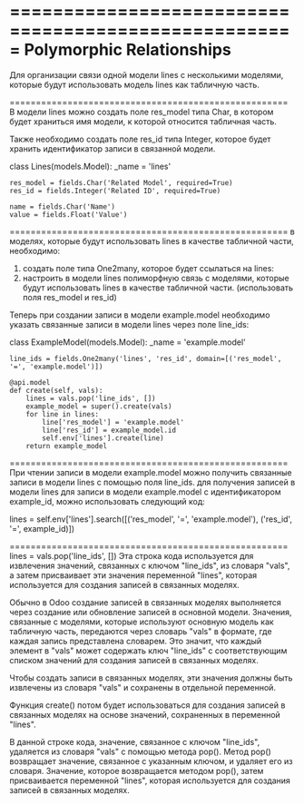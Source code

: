 =====================================================
Polymorphic Relationships
=====================================================
Для организации связи одной модели lines с несколькими моделями,
которые будут использовать модель lines как табличную часть.

=====================================================
В модели lines можно создать поле res_model типа Char,
в котором будет храниться имя модели, к которой относится табличная часть.

Также необходимо создать поле res_id типа Integer, которое будет хранить идентификатор записи в связанной модели.

class Lines(models.Model):
    _name = 'lines'

    res_model = fields.Char('Related Model', required=True)
    res_id = fields.Integer('Related ID', required=True)

    name = fields.Char('Name')
    value = fields.Float('Value')


=====================================================
в моделях, которые будут использовать lines в качестве табличной части, необходимо:

1. создать поле типа One2many, которое будет ссылаться на lines:
2. настроить в модели lines полиморфную связь с моделями, которые будут использовать lines в качестве табличной части.
 (использовать поля res_model и res_id)

Теперь при создании записи в модели example.model необходимо указать связанные записи в модели lines через поле line_ids:

class ExampleModel(models.Model):
    _name = 'example.model'

    line_ids = fields.One2many('lines', 'res_id', domain=[('res_model', '=', 'example.model')])

    @api.model
    def create(self, vals):
        lines = vals.pop('line_ids', [])
        example_model = super().create(vals)
        for line in lines:
            line['res_model'] = 'example.model'
            line['res_id'] = example_model.id
            self.env['lines'].create(line)
        return example_model


=====================================================
При чтении записи в модели example.model можно получить связанные записи в модели lines с помощью поля line_ids.
для получения записей в модели lines для записи в модели example.model с идентификатором example_id, можно использовать следующий код:

lines = self.env['lines'].search([('res_model', '=', 'example.model'), ('res_id', '=', example_id)])


=====================================================
lines = vals.pop('line_ids', [])
Эта строка кода используется для извлечения значений, связанных с ключом "line_ids", из словаря "vals",
а затем присваивает эти значения переменной "lines", которая используется для создания записей в связанных моделях.

Обычно в Odoo создание записей в связанных моделях выполняется через создание или обновление записей в основной модели.
Значения, связанные с моделями, которые используют основную модель как табличную часть, передаются через словарь "vals" в формате,
 где каждая запись представлена словарем.
 Это значит, что каждый элемент в "vals" может содержать ключ "line_ids" с соответствующим списком значений для создания записей в связанных моделях.

Чтобы создать записи в связанных моделях, эти значения должны быть извлечены из словаря "vals" и сохранены в отдельной переменной.

Функция create() потом будет использоваться для создания записей в связанных моделях на основе значений, сохраненных в переменной "lines".

В данной строке кода, значение, связанное с ключом "line_ids", удаляется из словаря "vals" с помощью метода pop(). Метод pop() возвращает значение, связанное с указанным ключом, и удаляет его из словаря. Значение, которое возвращается методом pop(), затем присваивается переменной "lines", которая используется для создания записей в связанных моделях.


